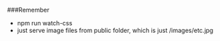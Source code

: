 ###Remember

- npm run watch-css
- just serve image files from public folder, which is just /images/etc.jpg
